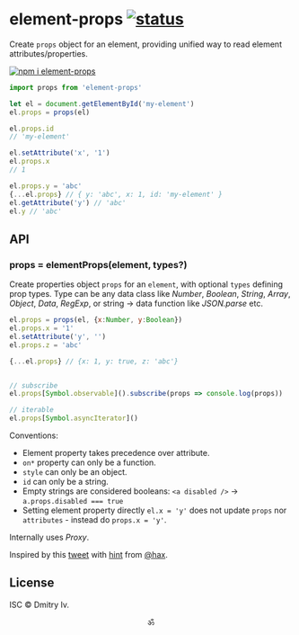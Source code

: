 # element-props [![status](https://travis-ci.org/spectjs/element-props.svg?branch=master)](https://travis-ci.org/spectjs/element-props)

Create `props` object for an element, providing unified way to read element attributes/properties.

[![npm i element-props](https://nodei.co/npm/element-props.png?mini=true)](https://nodei.co/npm/element-props/)

```js
import props from 'element-props'

let el = document.getElementById('my-element')
el.props = props(el)

el.props.id
// 'my-element'

el.setAttribute('x', '1')
el.props.x
// 1

el.props.y = 'abc'
{...el.props} // { y: 'abc', x: 1, id: 'my-element' }
el.getAttribute('y') // 'abc'
el.y // 'abc'
```

## API

### props = elementProps(element, types?)

Create properties object `props` for an `element`, with optional `types` defining prop types. Type can be any data class like _Number_, _Boolean_, _String_, _Array_, _Object_, _Data_, _RegExp_, or string → data function like _JSON.parse_ etc.

```js
el.props = props(el, {x:Number, y:Boolean})
el.props.x = '1'
el.setAttribute('y', '')
el.props.z = 'abc'

{...el.props} // {x: 1, y: true, z: 'abc'}


// subscribe
el.props[Symbol.observable]().subscribe(props => console.log(props))

// iterable
el.props[Symbol.asyncIterator]()
```

Conventions:

* Element property takes precedence over attribute.
* `on*` property can only be a function.
* `style` can only be an object.
* `id` can only be a string.
* Empty strings are considered booleans: `<a disabled />` → `a.props.disabled === true`
* Setting element property directly `el.x = 'y'` does not update `props` nor `attributes` - instead do `props.x = 'y'`.

Internally uses _Proxy_. <!-- with _MutationObserver_ fallback for IE11. -->

Inspired by this [tweet](https://twitter.com/WebReflection/status/1260948278977409026?s=20) with [hint](https://github.com/tc39/proposal-object-rest-spread/issues/69#issuecomment-633232470) from [@hax](https://github.com/hax).


## License

ISC © Dmitry Iv.

<p align="center">ॐ</p>
